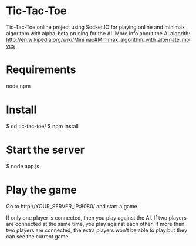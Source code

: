 Tic-Tac-Toe
========================
Tic-Tac-Toe online project using Socket.IO for playing online and minimax algorithm with alpha-beta pruning for the AI.
More info about the AI algorith: http://en.wikipedia.org/wiki/Minimax#Minimax_algorithm_with_alternate_moves

Requirements
============
node
npm

Install
=======
$ cd tic-tac-toe/
$ npm install

Start the server
================
$ node app.js

Play the game
=============
Go to http://YOUR_SERVER_IP:8080/ and start a game

If only one player is connected, then you play against the AI.
If two players are connected at the same time, you play against each other.
If more than two players are connected, the extra players won't be able to play but they can see the current game.
